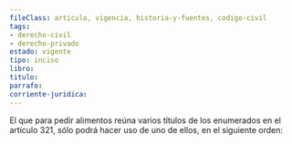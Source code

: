 ```yaml
---
fileClass: articulo, vigencia, historia-y-fuentes, codigo-civil
tags:
- derecho-civil
- derecho-privado
estado: vigente
tipo: inciso
libro:
titulo:
parrafo:
corriente-juridica:
---
```

El que para pedir alimentos reúna varios títulos de los enumerados en el artículo 321, sólo podrá hacer uso de uno de ellos, en el siguiente orden: